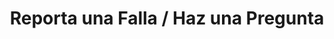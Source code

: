 ﻿---
layout: default
title: Reporta una Falla / Haz una Pregunta
categories: 
created: 2013-06-28
changed: 2013-06-28
post_author: critzo
lang: es
---
 
